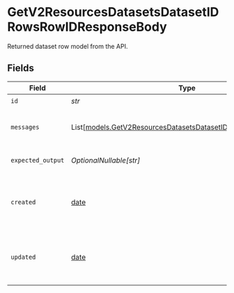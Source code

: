 # GetV2ResourcesDatasetsDatasetIDRowsRowIDResponseBody

Returned dataset row model from the API.


## Fields

| Field                                                                                                                          | Type                                                                                                                           | Required                                                                                                                       | Description                                                                                                                    |
| ------------------------------------------------------------------------------------------------------------------------------ | ------------------------------------------------------------------------------------------------------------------------------ | ------------------------------------------------------------------------------------------------------------------------------ | ------------------------------------------------------------------------------------------------------------------------------ |
| `id`                                                                                                                           | *str*                                                                                                                          | :heavy_check_mark:                                                                                                             | N/A                                                                                                                            |
| `messages`                                                                                                                     | List[[models.GetV2ResourcesDatasetsDatasetIDRowsRowIDMessages](../models/getv2resourcesdatasetsdatasetidrowsrowidmessages.md)] | :heavy_check_mark:                                                                                                             | Input message(s) of the dataset row                                                                                            |
| `expected_output`                                                                                                              | *OptionalNullable[str]*                                                                                                        | :heavy_minus_sign:                                                                                                             | Reference of the dataset row                                                                                                   |
| `created`                                                                                                                      | [date](https://docs.python.org/3/library/datetime.html#date-objects)                                                           | :heavy_minus_sign:                                                                                                             | The date and time the resource was created                                                                                     |
| `updated`                                                                                                                      | [date](https://docs.python.org/3/library/datetime.html#date-objects)                                                           | :heavy_minus_sign:                                                                                                             | The date and time the resource was last updated                                                                                |